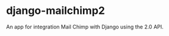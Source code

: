 django-mailchimp2
=================

An app for integration Mail Chimp with Django using the 2.0 API.
